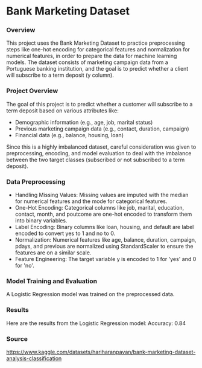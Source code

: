 # Bank Marketing Dataset

### Overview

This project uses the Bank Marketing Dataset to practice preprocessing steps like one-hot encoding for categorical features and normalization for numerical features, in order to prepare the data for machine learning models. The dataset consists of marketing campaign data from a Portuguese banking institution, and the goal is to predict whether a client will subscribe to a term deposit (y column).

### Project Overview

The goal of this project is to predict whether a customer will subscribe to a term deposit based on various attributes like:

- Demographic information (e.g., age, job, marital status)
- Previous marketing campaign data (e.g., contact, duration, campaign)
- Financial data (e.g., balance, housing, loan)

Since this is a highly imbalanced dataset, careful consideration was given to preprocessing, encoding, and model evaluation to deal with the imbalance between the two target classes (subscribed or not subscribed to a term deposit).

### Data Preprocessing

- Handling Missing Values: Missing values are imputed with the median for numerical features and the mode for categorical features.
- One-Hot Encoding: Categorical columns like job, marital, education, contact, month, and poutcome are one-hot encoded to transform them into binary variables.
- Label Encoding: Binary columns like loan, housing, and default are label encoded to convert yes to 1 and no to 0.
- Normalization: Numerical features like age, balance, duration, campaign, pdays, and previous are normalized using StandardScaler to ensure the features are on a similar scale.
- Feature Engineering: The target variable y is encoded to 1 for 'yes' and 0 for 'no'.

### Model Training and Evaluation

A Logistic Regression model was trained on the preprocessed data.

### Results

Here are the results from the Logistic Regression model: Accuracy: 0.84

### Source

https://www.kaggle.com/datasets/hariharanpavan/bank-marketing-dataset-analysis-classification
